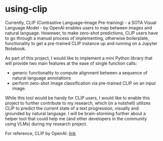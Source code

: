 # using-clip

Currently, CLIP (Contrastive Language–Image Pre-training) - a SOTA Visual Language Model - by OpenAI enables users to map between images and natural language. Howewer, to make zero-shot predictions, CLIP users have to go through a manual process of implementing, otherwise boilerplate, functionality to get a pre-trained CLIP instance up and running on a Jupyter Notebook. 

As part of this project, I would like to implement a mini Python library that will provide two main features at the ease of single function calls:

- generic functionality to compute alignment between a sequence of natural language annotations
- perform zero-shot image classification via pre-trained CLIP on an input image.

While this tool would be handy for CLIP users, I would like to enable this project to further contribute to my research, which (in a nutshell) utilizes CLIP to predict the current state of a text progression, visually and grounded by natural language. I will be brain-storming further about a helper tool that could help me (and other developers in the community using VLMs) during my research project.

For reference, CLIP by OpenAI: [link](https://openai.com/blog/clip/)
